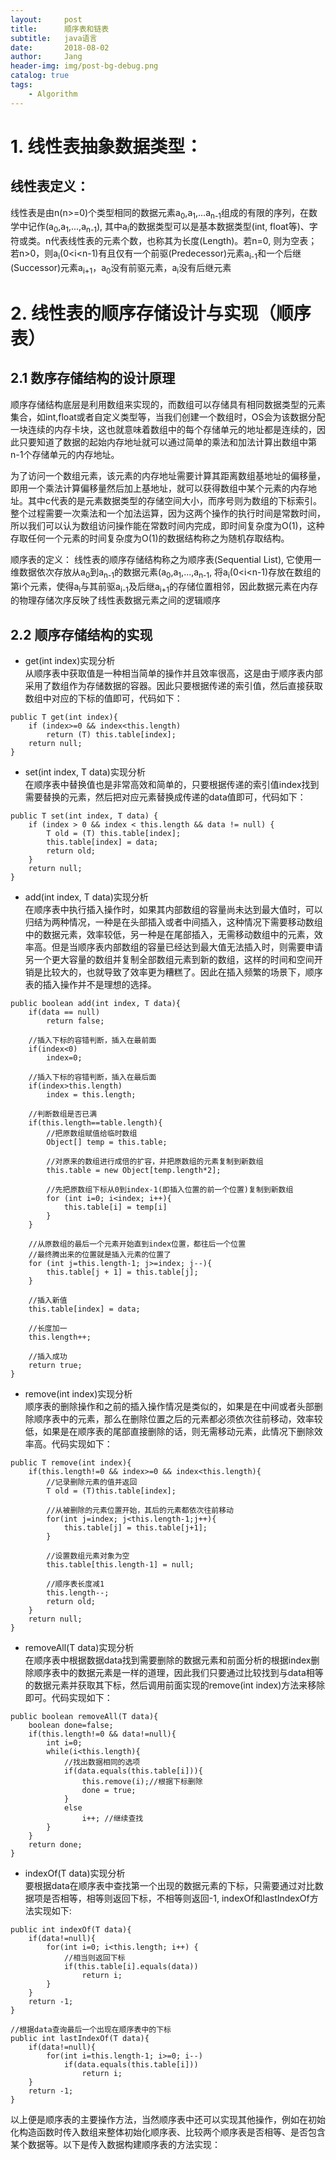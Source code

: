 ```yaml
---
layout:     post
title:      顺序表和链表
subtitle:   java语言
date:       2018-08-02
author:     Jang
header-img: img/post-bg-debug.png
catalog: true
tags:
    - Algorithm
---
```


# 1. 线性表抽象数据类型：
## 线性表定义：
线性表是由n(n>=0)个类型相同的数据元素a<sub>0</sub>,a<sub>1</sub>,...a<sub>n-1</sub>组成的有限的序列，在数学中记作(a<sub>0</sub>,a<sub>1</sub>,...,a<sub>n-1</sub>), 其中a<sub>i</sub>的数据类型可以是基本数据类型(int, float等)、字符或类。n代表线性表的元素个数，也称其为长度(Length)。若n=0, 则为空表；若n>0，则a<sub>i</sub>(0<i<n-1)有且仅有一个前驱(Predecessor)元素a<sub>i-1</sub>和一个后继(Successor)元素a<sub>i+1</sub>，a<sub>0</sub>没有前驱元素，a<sub>i</sub>没有后继元素

# 2. 线性表的顺序存储设计与实现（顺序表）
## 2.1 数序存储结构的设计原理

顺序存储结构底层是利用数组来实现的，而数组可以存储具有相同数据类型的元素集合，如int,float或者自定义类型等，当我们创建一个数组时，OS会为该数据分配一块连续的内存卡块，这也就意味着数组中的每个存储单元的地址都是连续的，因此只要知道了数据的起始内存地址就可以通过简单的乘法和加法计算出数组中第n-1个存储单元的内存地址。
 
为了访问一个数组元素，该元素的内存地址需要计算其距离数组基地址的偏移量，即用一个乘法计算偏移量然后加上基地址，就可以获得数组中某个元素的内存地址。其中c代表的是元素数据类型的存储空间大小，而序号则为数组的下标索引。整个过程需要一次乘法和一个加法运算，因为这两个操作的执行时间是常数时间，所以我们可以认为数组访问操作能在常数时间内完成，即时间复杂度为O(1)，这种存取任何一个元素的时间复杂度为O(1)的数据结构称之为随机存取结构。

顺序表的定义：
线性表的顺序存储结构称之为顺序表(Sequential List), 它使用一维数据依次存放从a<sub>0</sub>到a<sub>n-1</sub>的数据元素(a<sub>0</sub>,a<sub>1</sub>,...,a<sub>n-1</sub>, 将a<sub>i</sub>(0<i<n-1)存放在数组的第i个元素，使得a<sub>i</sub>与其前驱a<sub>i-1</sub>及后继a<sub>i+1</sub>的存储位置相邻，因此数据元素在内存的物理存储次序反映了线性表数据元素之间的逻辑顺序
 
## 2.2 顺序存储结构的实现
* get(int index)实现分析<br>
  从顺序表中获取值是一种相当简单的操作并且效率很高，这是由于顺序表内部采用了数组作为存储数据的容器。因此只要根据传递的索引值，然后直接获取数组中对应的下标的值即可，代码如下：
```
public T get(int index){
    if (index>=0 && index<this.length)
        return (T) this.table[index];
    return null;
}
```

* set(int index, T data)实现分析<br>
  在顺序表中替换值也是非常高效和简单的，只要根据传递的索引值index找到需要替换的元素，然后把对应元素替换成传递的data值即可，代码如下：
```
public T set(int index, T data) {
    if (index > 0 && index < this.length && data != null) {
        T old = (T) this.table[index];
        this.table[index] = data;
        return old;
    }
    return null;
}
```

* add(int index, T data)实现分析<br>
  在顺序表中执行插入操作时，如果其内部数组的容量尚未达到最大值时，可以归结为两种情况，一种是在头部插入或者中间插入，这种情况下需要移动数组中的数据元素，效率较低，另一种是在尾部插入，无需移动数组中的元素，效率高。但是当顺序表内部数组的容量已经达到最大值无法插入时，则需要申请另一个更大容量的数组并复制全部数组元素到新的数组，这样的时间和空间开销是比较大的，也就导致了效率更为糟糕了。因此在插入频繁的场景下，顺序表的插入操作并不是理想的选择。
```
public boolean add(int index, T data){
    if(data == null)
        return false;
    
    //插入下标的容错判断，插入在最前面
    if(index<0)
        index=0;
    
    //插入下标的容错判断，插入在最后面
    if(index>this.length)
        index = this.length;
    
    //判断数组是否已满
    if(this.length==table.length){
        //把原数组赋值给临时数组
        Object[] temp = this.table;
        
        //对原来的数组进行成倍的扩容，并把原数组的元素复制到新数组
        this.table = new Object[temp.length*2];
        
        //先把原数组下标从0到index-1(即插入位置的前一个位置)复制到新数组
        for (int i=0; i<index; i++){
            this.table[i] = temp[i]
        }
    }
    
    //从原数组的最后一个元素开始直到index位置，都往后一个位置
    //最终腾出来的位置就是插入元素的位置了
    for (int j=this.length-1; j>=index; j--){
        this.table[j + 1] = this.table[j];
    }
    
    //插入新值
    this.table[index] = data;
    
    //长度加一
    this.length++;
    
    //插入成功
    return true;
}
```

* remove(int index)实现分析<br>
  顺序表的删除操作和之前的插入操作情况是类似的，如果是在中间或者头部删除顺序表中的元素，那么在删除位置之后的元素都必须依次往前移动，效率较低，如果是在顺序表的尾部直接删除的话，则无需移动元素，此情况下删除效率高。代码实现如下：
```
public T remove(int index){
    if(this.length!=0 && index>=0 && index<this.length){
        //记录删除元素的值并返回
        T old = (T)this.table[index];
        
        //从被删除的元素位置开始，其后的元素都依次往前移动
        for(int j=index; j<this.length-1;j++){
            this.table[j] = this.table[j+1];
        }
        
        //设置数组元素对象为空
        this.table[this.length-1] = null;
        
        //顺序表长度减1
        this.length--;
        return old;
    }
    return null;
}
```

* removeAll(T data)实现分析<br>
在顺序表中根据数据data找到需要删除的数据元素和前面分析的根据index删除顺序表中的数据元素是一样的道理，因此我们只要通过比较找到与data相等的数据元素并获取其下标，然后调用前面实现的remove(int index)方法来移除即可。代码实现如下：
```
public boolean removeAll(T data){
    boolean done=false;
    if(this.length!=0 && data!=null){
        int i=0;
        while(i<this.length){
            //找出数据相同的选项
            if(data.equals(this.table[i])){
                this.remove(i);//根据下标删除
                done = true;
            }
            else
                i++; //继续查找
        }
    }
    return done;
}
```

* indexOf(T data)实现分析<br>
要根据data在顺序表中查找第一个出现的数据元素的下标，只需要通过对比数据项是否相等，相等则返回下标，不相等则返回-1, indexOf和lastIndexOf方法实现如下:
```
public int indexOf(T data){
    if(data!=null){
        for(int i=0; i<this.length; i++) {
            //相当则返回下标
            if(this.table[i].equals(data))
                return i;
        }
    }
    return -1;
}

//根据data查询最后一个出现在顺序表中的下标
public int lastIndexOf(T data){
    if(data!=null){
        for(int i=this.length-1; i>=0; i--)
            if(data.equals(this.table[i]))
                return i;
    }
    return -1;
}
```

以上便是顺序表的主要操作方法，当然顺序表中还可以实现其他操作，例如在初始化构造函数时传入数组来整体初始化顺序表、比较两个顺序表是否相等、是否包含某个数据等。以下是传入数据构建顺序表的方法实现：
```

```
